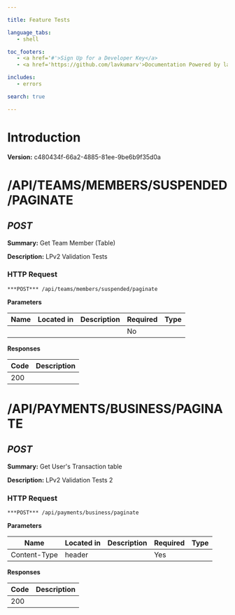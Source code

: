 ```yaml
--- 

title: Feature Tests 

language_tabs: 
   - shell 

toc_footers: 
   - <a href='#'>Sign Up for a Developer Key</a> 
   - <a href='https://github.com/lavkumarv'>Documentation Powered by lav</a> 

includes: 
   - errors 

search: true 

--- 
```


# Introduction 

 

**Version:** c480434f-66a2-4885-81ee-9be6b9f35d0a 

[]() 

# /API/TEAMS/MEMBERS/SUSPENDED/PAGINATE
## ***POST*** 

**Summary:** Get Team Member (Table)

**Description:** LPv2 Validation Tests

### HTTP Request 
`***POST*** /api/teams/members/suspended/paginate` 

**Parameters**

| Name | Located in | Description | Required | Type |
| ---- | ---------- | ----------- | -------- | ---- |
|  |  |  | No |  |

**Responses**

| Code | Description |
| ---- | ----------- |
| 200 |  |

# /API/PAYMENTS/BUSINESS/PAGINATE
## ***POST*** 

**Summary:** Get User's Transaction table

**Description:** LPv2 Validation Tests 2

### HTTP Request 
`***POST*** /api/payments/business/paginate` 

**Parameters**

| Name | Located in | Description | Required | Type |
| ---- | ---------- | ----------- | -------- | ---- |
| Content-Type | header |  | Yes |  |

**Responses**

| Code | Description |
| ---- | ----------- |
| 200 |  |

<!-- Converted with the swagger-to-slate https://github.com/lavkumarv/swagger-to-slate -->
